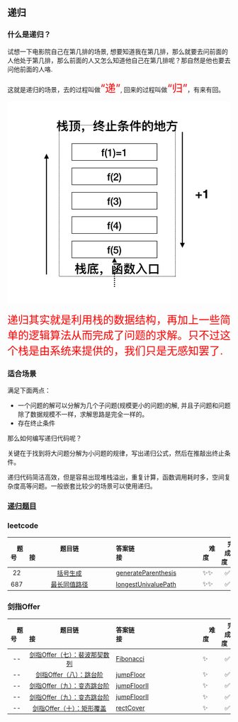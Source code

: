 ## 递归

### 什么是递归？


试想一下电影院自己在第几排的场景, 想要知道我在第几排，那么就要去问前面的人他处于第几排，那么前面的人又怎么知道他自己在第几排呢？那自然是他也要去问他前面的人咯.

这就是递归的场景，去的过程叫做<font size=5 color=red>“递”</font>, 回来的过程叫做<font size=5 color=red>“归”</font>，有来有回。


![](./res/recursion_example.png)

<font size=5 color=red>递归其实就是利用栈的数据结构，再加上一些简单的逻辑算法从而完成了问题的求解。只不过这个栈是由系统来提供的，我们只是无感知罢了.</font>



### 适合场景

满足下面两点：

* 一个问题的解可以分解为几个子问题(规模更小的问题)的解, 并且子问题和问题除了数据规模不一样，求解思路是完全一样的。
* 存在终止条件


那么如何编写递归代码呢？

关键在于找到将大问题分解为小问题的规律，写出递归公式，然后在推敲出终止条件。

递归代码简洁高效，但是容易出现堆栈溢出，重复计算，函数调用耗时多，空间复杂度高等问题。一般嵌套比较少的场景可以使用递归。


### [递归题目](./recursion.md)

### leetcode

| &emsp;题号&emsp; | 题目链接&emsp;&emsp;&emsp;&emsp;&emsp;&emsp;&emsp;&emsp;&emsp;&emsp;&emsp;&emsp;| 答案链接&emsp;&emsp;&emsp;&emsp;&emsp;&emsp;&emsp;&emsp;&emsp;&emsp;&emsp;&emsp;| &emsp;难度&emsp;  | &emsp;完成度&emsp;  |
| :--: | :--: | :----------------------------------------------------------- | :-----------------------------------------------------------  | :------: |
|  22   | [括号生成](https://leetcode-cn.com/problems/generate-parentheses/)| [generateParenthesis](./recursion/leetcode/medium/generateParenthesis.h) | ✨✨ | ✅ |
|  687   | [最长同值路径](https://leetcode-cn.com/problems/longest-univalue-path/)| [longestUnivaluePath](./recursion/leetcode/medium/longestUnivaluePath.h) | ✨✨ | ✅ |


### 剑指Offer
| &emsp;题号&emsp; | 题目链接&emsp;&emsp;&emsp;&emsp;&emsp;&emsp;&emsp;&emsp;&emsp;&emsp;&emsp;&emsp;| 答案链接&emsp;&emsp;&emsp;&emsp;&emsp;&emsp;&emsp;&emsp;&emsp;&emsp;&emsp;&emsp;| &emsp;难度&emsp;  | &emsp;完成度&emsp;  |
| :--: | :--: | :----------------------------------------------------------- | :-----------------------------------------------------------  | :------: |
|  --   | [剑指Offer（七）：裴波那契数列](https://www.nowcoder.com/practice/c6c7742f5ba7442aada113136ddea0c3?tpId=13&tqId=11160&tPage=1&rp=1&ru=/ta/coding-interviews&qru=/ta/coding-interviews/question-ranking)| [Fibonacci](./recursion/coding-interviews/Fibonacci.h) | ✨  | ✅  |
|  --   | [剑指Offer（八）：跳台阶]( https://www.nowcoder.com/practice/8c82a5b80378478f9484d87d1c5f12a4?tpId=13&tqId=11161&tPage=1&rp=1&ru=%2Fta%2Fcoding-interviews&qru=%2Fta%2Fcoding-interviews%2Fquestion-ranking)| [jumpFloor](./recursion/coding-interviews/jumpFloor.h) | ✨  | ✅  |
|  --   | [剑指Offer（九）：变态跳台阶](https://www.nowcoder.com/practice/22243d016f6b47f2a6928b4313c85387?tpId=13&tqId=11162&tPage=1&rp=1&ru=%2Fta%2Fcoding-interviews&qru=%2Fta%2Fcoding-interviews%2Fquestion-ranking)| [jumpFloorII](./recursion/coding-interviews/jumpFloorII.h) | ✨ | ✅  |
|  --   | [剑指Offer（九）：变态跳台阶](https://www.nowcoder.com/practice/22243d016f6b47f2a6928b4313c85387?tpId=13&tqId=11162&tPage=1&rp=1&ru=%2Fta%2Fcoding-interviews&qru=%2Fta%2Fcoding-interviews%2Fquestion-ranking)| [jumpFloorII](./recursion/coding-interviews/jumpFloorII.h) | ✨| ✅  |
|  --   | [剑指Offer（十）：矩形覆盖]( https://www.nowcoder.com/practice/c6c7742f5ba7442aada113136ddea0c3?tpId=13&tqId=11160&tPage=1&rp=1&ru=/ta/coding-interviews&qru=/ta/coding-interviews/question-ranking)| [rectCover](./recursion/coding-interviews/rectCover.h) | ✨  | ✅  |